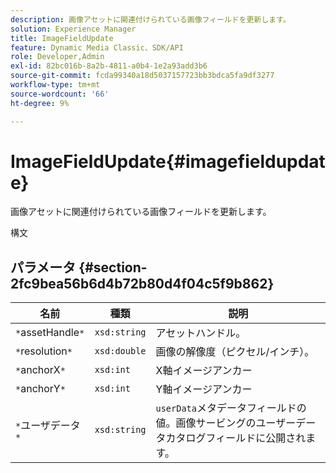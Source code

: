 ```yaml
---
description: 画像アセットに関連付けられている画像フィールドを更新します。
solution: Experience Manager
title: ImageFieldUpdate
feature: Dynamic Media Classic、SDK/API
role: Developer,Admin
exl-id: 82bc016b-8a2b-4811-a0b4-1e2a93add3b6
source-git-commit: fcda99340a18d5037157723bb3bdca5fa9df3277
workflow-type: tm+mt
source-wordcount: '66'
ht-degree: 9%

---
```


# ImageFieldUpdate{#imagefieldupdate}

画像アセットに関連付けられている画像フィールドを更新します。

構文

## パラメータ {#section-2fc9bea56b6d4b72b80d4f04c5f9b862}

| 名前 | 種類 | 説明 |
|---|---|---|
| `*`assetHandle`*` | `xsd:string` | アセットハンドル。 |
| `*`resolution`*` | `xsd:double` | 画像の解像度（ピクセル/インチ）。 |
| `*`anchorX`*` | `xsd:int` | X軸イメージアンカー |
| `*`anchorY`*` | `xsd:int` | Y軸イメージアンカー |
| `*`ユーザデータ`*` | `xsd:string` | `userData`メタデータフィールドの値。画像サービングのユーザーデータカタログフィールドに公開されます。 |
